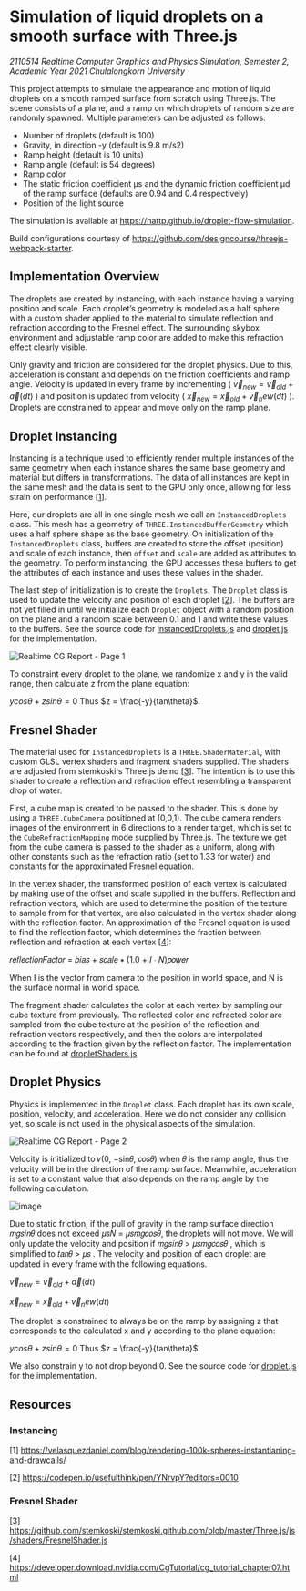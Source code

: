 # Simulation of liquid droplets on a smooth surface with Three.js

_2110514 Realtime Computer Graphics and Physics Simulation, Semester 2, Academic Year 2021 Chulalongkorn University_

This project attempts to simulate the appearance and motion of liquid droplets on a smooth ramped surface from scratch using Three.js. The scene consists of a plane, and a ramp on which droplets of random size are randomly spawned. Multiple parameters can be adjusted as follows:

- Number of droplets (default is 100)
- Gravity, in direction -y (default is 9.8 m/s2)
- Ramp height (default is 10 units)
- Ramp angle (default is 54 degrees)
- Ramp color
- The static friction coefficient μs and the dynamic friction coefficient μd of the ramp surface (defaults are 0.94 and 0.4 respectively)
- Position of the light source

The simulation is available at https://nattp.github.io/droplet-flow-simulation.

Build configurations courtesy of https://github.com/designcourse/threejs-webpack-starter.

## Implementation Overview

The droplets are created by instancing, with each instance having a varying position and scale. Each droplet’s geometry is modeled as a half sphere with a custom shader applied to the material to simulate reflection and refraction according to the Fresnel effect. The surrounding skybox environment and adjustable ramp color are added to make this refraction effect clearly visible.

Only gravity and friction are considered for the droplet physics. Due to this, acceleration is constant and depends on the friction coefficients and ramp angle. Velocity is updated in every frame by incrementing ( $\vec{v}_{new} = \vec{v}_{old} + \vec{a}(dt)$ ) and position is updated from velocity ( $\vec{x}_{new} = \vec{x}_{old} + \vec{v}_new(dt)$ ). Droplets are constrained to appear and move only on the ramp plane.

## Droplet Instancing

Instancing is a technique used to efficiently render multiple instances of the same geometry when each instance shares the same base geometry and material but differs in transformations. The data of all instances are kept in the same mesh and the data is sent to the GPU only once, allowing for less strain on performance [[1](https://velasquezdaniel.com/blog/rendering-100k-spheres-instantianing-and-drawcalls/)]. 

Here, our droplets are all in one single mesh we call an `InstancedDroplets` class. This mesh has a geometry of `THREE.InstancedBufferGeometry` which uses a half sphere shape as the base geometry. On initialization of the `InstancedDroplets` class, buffers are created to store the offset (position) and scale of each instance, then `offset` and `scale` are added as attributes to the geometry. To perform instancing, the GPU accesses these buffers to get the attributes of each instance and uses these values in the shader. 

The last step of initialization is to create the `Droplets`. The `Droplet` class is used to update the velocity and position of each droplet [[2](https://codepen.io/usefulthink/pen/YNrvpY?editors=0010)]. The buffers are not yet filled in until we initialize each `Droplet` object with a random position on the plane and a random scale between 0.1 and 1 and write these values to the buffers. See the source code for [instancedDroplets.js](https://github.com/natTP/droplet-flow-simulation/blob/main/src/instancedDroplets.js) and [droplet.js](https://github.com/natTP/droplet-flow-simulation/blob/main/src/droplet.js) for the implementation.

![Realtime CG Report - Page 1](https://user-images.githubusercontent.com/57129145/190899197-687b2e78-47ef-4309-a648-aba6500a91b4.png)

To constraint every droplet to the plane, we randomize x and y in the valid range, then calculate z from the plane equation:

$ycos\theta + zsin\theta = 0$
Thus $z = \frac{-y}{tan\theta}$.

## Fresnel Shader

The material used for `InstancedDroplets` is a `THREE.ShaderMaterial`, with custom GLSL vertex shaders and fragment shaders supplied. The shaders are adjusted from stemkoski's Three.js demo [[3](https://github.com/stemkoski/stemkoski.github.com/blob/master/Three.js/js/shaders/FresnelShader.js)]. The intention is to use this shader to create a reflection and refraction effect resembling a transparent drop of water.

First, a cube map is created to be passed to the shader. This is done by using a `THREE.CubeCamera` positioned at (0,0,1). The cube camera renders images of the environment in 6 directions to a render target, which is set to the `CubeRefractionMapping` mode supplied by Three.js. The texture we get from the cube camera is passed to the shader as a uniform, along with other constants such as the refraction ratio (set to 1.33 for water) and constants for the approximated Fresnel equation.

In the vertex shader, the transformed position of each vertex is calculated by making use of the offset and scale supplied in the buffers. Reflection and refraction vectors, which are used to determine the position of the texture to sample from for that vertex, are also calculated in the vertex shader along with the reflection factor. An approximation of the Fresnel equation is used to find the reflection factor, which determines the fraction between reflection and refraction at each vertex [[4](https://developer.download.nvidia.com/CgTutorial/cg_tutorial_chapter07.html)]:

𝑟𝑒𝑓𝑙𝑒𝑐𝑡𝑖𝑜𝑛𝐹𝑎𝑐𝑡𝑜𝑟 = 𝑏𝑖𝑎𝑠 + 𝑠𝑐𝑎𝑙𝑒 ∗ (1.0 + 𝐼 ∙ 𝑁)𝑝𝑜𝑤𝑒𝑟

When I is the vector from camera to the position in world space, and N is the surface normal in world space.

The fragment shader calculates the color at each vertex by sampling our cube texture from previously. The reflected color and refracted color are sampled from the cube texture at the position of the reflection and refraction vectors respectively, and then the colors are interpolated according to the fraction given by the reflection factor. The implementation can be found at [dropletShaders.js](https://github.com/natTP/droplet-flow-simulation/blob/main/src/dropletShaders.js).

## Droplet Physics

Physics is implemented in the `Droplet` class. Each droplet has its own scale, position, velocity, and acceleration. Here we do not consider any collision yet, so scale is not used in the physical aspects of the simulation.

![Realtime CG Report - Page 2](https://user-images.githubusercontent.com/57129145/190899698-c2d019a8-526c-4a5e-b653-c1b367a19f10.png)

Velocity is initialized to 𝑣(0, −sin𝜃, 𝑐𝑜𝑠𝜃) when 𝜃 is the ramp angle, thus the velocity will be in the direction of the ramp surface. Meanwhile, acceleration is set to a constant value that also depends on the ramp angle by the following calculation.

![image](https://user-images.githubusercontent.com/57129145/190899751-9e63cc80-69a7-4576-95cd-ffbee1bef930.png)

Due to static friction, if the pull of gravity in the ramp surface direction 𝑚𝑔𝑠𝑖𝑛𝜃 does not exceed 𝜇𝑠𝑁 = 𝜇𝑠𝑚𝑔𝑐𝑜𝑠𝜃, the droplets will not move. We will only update the velocity and position if 𝑚𝑔𝑠𝑖𝑛𝜃 > 𝜇𝑠𝑚𝑔𝑐𝑜𝑠𝜃 , which is simplified to 𝑡𝑎𝑛𝜃 > 𝜇𝑠 . The velocity and position of each droplet are updated in every frame with the following equations.

$\vec{v}_{new} = \vec{v}_{old} + \vec{a}(dt)$

$\vec{x}_{new} = \vec{x}_{old} + \vec{v}_new(dt)$

The droplet is constrained to always be on the ramp by assigning z that corresponds to the calculated x and y according to the plane equation:

$ycos\theta + zsin\theta = 0$
Thus $z = \frac{-y}{tan\theta}$.

We also constrain y to not drop beyond 0. See the source code for [droplet.js](https://github.com/natTP/droplet-flow-simulation/blob/main/src/droplet.js) for the implementation.

## Resources
### Instancing
[1] https://velasquezdaniel.com/blog/rendering-100k-spheres-instantianing-and-drawcalls/

[2] https://codepen.io/usefulthink/pen/YNrvpY?editors=0010

### Fresnel Shader
[3] https://github.com/stemkoski/stemkoski.github.com/blob/master/Three.js/js/shaders/FresnelShader.js

[4] https://developer.download.nvidia.com/CgTutorial/cg_tutorial_chapter07.html
